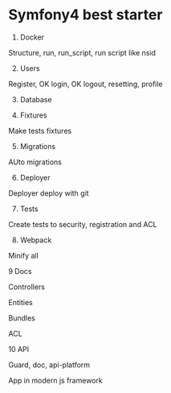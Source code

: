 # Symfony4 best starter

1. Docker

Structure, run, run_script, run script like nsid

2. Users

Register, OK
login, OK
logout, 
resetting, 
profile

3. Database



4. Fixtures

Make tests fixtures

5. Migrations

AUto migrations

6. Deployer

Deployer deploy with git

7. Tests

Create tests to security, registration and ACL

8. Webpack

Minify all

9 Docs

Controllers

Entities

Bundles

ACL

10 API

Guard, doc, api-platform

App in modern js framework
